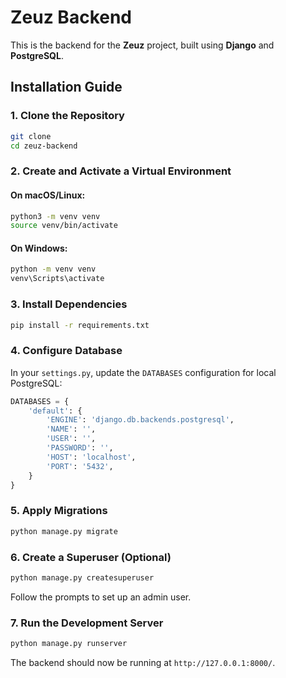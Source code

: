 # Zeuz Backend

This is the backend for the **Zeuz** project, built using **Django** and **PostgreSQL**.

## Installation Guide

### 1. Clone the Repository
```sh
git clone 
cd zeuz-backend
```

### 2. Create and Activate a Virtual Environment
#### On macOS/Linux:
```sh
python3 -m venv venv
source venv/bin/activate
```

#### On Windows:
```sh
python -m venv venv
venv\Scripts\activate
```

### 3. Install Dependencies
```sh
pip install -r requirements.txt
```


### 4. Configure Database
In your `settings.py`, update the `DATABASES` configuration for local PostgreSQL:
```python
DATABASES = {
    'default': {
        'ENGINE': 'django.db.backends.postgresql',
        'NAME': '',  
        'USER': '',  
        'PASSWORD': '',  
        'HOST': 'localhost',  
        'PORT': '5432',  
    }
}
```

### 5. Apply Migrations
```sh
python manage.py migrate
```

### 6. Create a Superuser (Optional)
```sh
python manage.py createsuperuser
```
Follow the prompts to set up an admin user.

### 7. Run the Development Server
```sh
python manage.py runserver
```
The backend should now be running at `http://127.0.0.1:8000/`.

